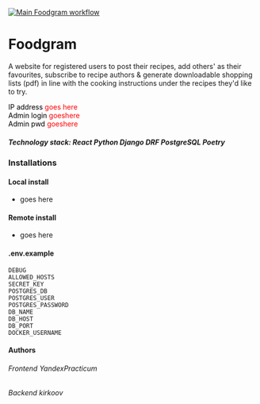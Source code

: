 [![Main Foodgram workflow](https://github.com/CrockoMan/foodgram-project-react/actions/workflows/main.yml/badge.svg)](https://github.com/CrockoMan/foodgram-project-react/actions/workflows/main.yml)
# Foodgram
A website for registered users to post their recipes, add others' as their favourites, subscribe to recipe authors & generate downloadable shopping lists (pdf) in line with the cooking instructions under the recipes they'd like to try.

<span style="color:black;">IP address</span>
<span style="color:red;">goes here</span></br>
<span style="color:black;">Admin login</span>
<span style="color:red;">goeshere</span></br>
<span style="color:black;">Admin pwd</span>
<span style="color:red;">goeshere</span></br>

##### Technology stack: React Python Django DRF PostgreSQL Poetry

### Installations
#### Local install

- goes here

#### Remote install

- goes here


#### .env.example
```
DEBUG
ALLOWED_HOSTS
SECRET_KEY
POSTGRES_DB
POSTGRES_USER
POSTGRES_PASSWORD
DB_NAME
DB_HOST
DB_PORT
DOCKER_USERNAME
```
#### Authors
###### Frontend YandexPracticum
###### Backend kirkoov
